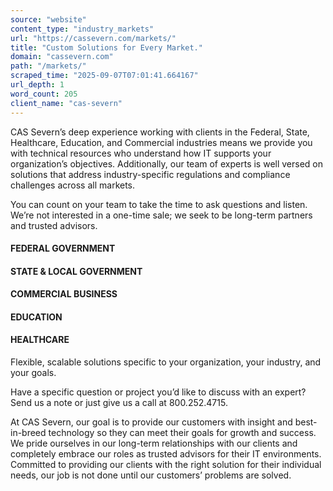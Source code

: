 ```yaml
---
source: "website"
content_type: "industry_markets"
url: "https://cassevern.com/markets/"
title: "Custom Solutions for Every Market."
domain: "cassevern.com"
path: "/markets/"
scraped_time: "2025-09-07T07:01:41.664167"
url_depth: 1
word_count: 205
client_name: "cas-severn"
---
```


CAS Severn’s deep experience working with clients in the Federal, State, Healthcare, Education, and Commercial industries means we provide you with technical resources who understand how IT supports your organization’s objectives. Additionally, our team of experts is well versed on solutions that address industry-specific regulations and compliance challenges across all markets.

You can count on your team to take the time to ask questions and listen. We’re not interested in a one-time sale; we seek to be long-term partners and trusted advisors.

#### FEDERAL GOVERNMENT

#### STATE & LOCAL GOVERNMENT

#### COMMERCIAL BUSINESS

#### EDUCATION

#### HEALTHCARE

Flexible, scalable solutions specific to your organization, your industry, and your goals.

Have a specific question or project you’d like to discuss with an expert?  
Send us a note or just give us a call at 800.252.4715.

At CAS Severn, our goal is to provide our customers with insight and best-in-breed technology so they can meet their goals for growth and success. We pride ourselves in our long-term relationships with our clients and completely embrace our roles as trusted advisors for their IT environments. Committed to providing our clients with the right solution for their individual needs, our job is not done until our customers’ problems are solved.